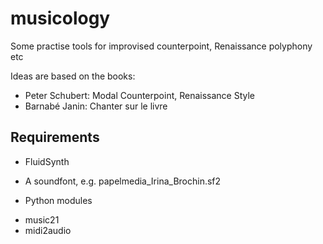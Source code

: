 # musicology
Some practise tools for improvised counterpoint, Renaissance polyphony etc

Ideas are based on the books:
* Peter Schubert: Modal Counterpoint, Renaissance Style
* Barnabé Janin: Chanter sur le livre

## Requirements

* FluidSynth
* A soundfont, e.g. papelmedia_Irina_Brochin.sf2

* Python modules
- music21
- midi2audio
